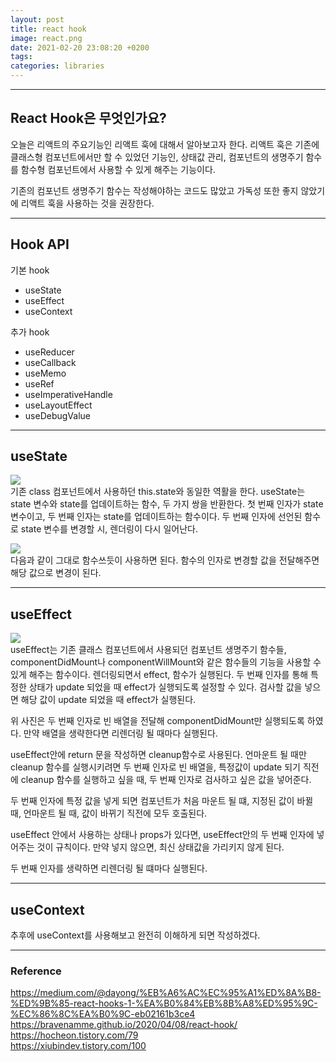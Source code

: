 ```yaml
---
layout: post
title: react hook
image: react.png
date: 2021-02-20 23:08:20 +0200
tags:
categories: libraries
---
```


***
## **React Hook은 무엇인가요?**

오늘은 리액트의 주요기능인 리액트 훅에 대해서 알아보고자 한다. 리액트 훅은 기존에 클래스형 컴포넌트에서만 할 수 있었던 기능인, 상태값 관리, 컴포넌트의 생명주기 함수를 함수형 컴포넌트에서 사용할 수 있게 해주는 기능이다.

기존의 컴포넌트 생명주기 함수는 작성해야하는 코드도 많았고 가독성 또한 좋지 않았기에 리액트 훅을 사용하는 것을 권장한다.

***
## **Hook API**

기본 hook
* useState
* useEffect
* useContext

추가 hook
* useReducer
* useCallback
* useMemo
* useRef
* useImperativeHandle
* useLayoutEffect   
* useDebugValue

***

## **useState**

![]({{site.baseurl}}/images/reacthook1.JPG)  
기존 class 컴포넌트에서 사용하던 this.state와 동일한 역활을 한다.
useState는 state 변수와 state를 업데이트하는 함수, 두 가지 쌍을 반환한다.
첫 번째 인자가 state 변수이고, 두 번째 인자는 state를 업데이트하는 함수이다.
두 번째 인자에 선언된 함수로 state 변수를 변경할 시, 렌더링이 다시 일어난다.

![]({{site.baseurl}}/images/reacthook2.JPG)  
다음과 같이 그대로 함수쓰듯이 사용하면 된다. 함수의 인자로 변경할 값을 전달해주면 해당 값으로 변경이 된다.

***
## **useEffect**

![]({{site.baseurl}}/images/reacthook3.JPG)  
useEffect는 기존 클래스 컴포넌트에서 사용되던 컴포넌트 생명주기 함수들, componentDidMount나 componentWillMount와 같은 함수들의 기능을 사용할 수 있게 해주는 함수이다. 렌더링되면서 effect, 함수가 실행된다. 두 번째 인자를 통해 특정한 상태가 update 되었을 때 effect가 실행되도록 설정할 수 있다. 검사할 값을 넣으면 해당 값이 update 되었을 때 effect가 실행된다.

위 사진은 두 번째 인자로 빈 배열을 전달해 componentDidMount만 실행되도록 하였다. 만약 배열을 생략한다면 리렌더링 될 때마다 실행된다. 

useEffect안에 return 문을 작성하면 cleanup함수로 사용된다. 언마운트 될 때만 cleanup 함수를 실행시키려면 두 번째 인자로 빈 배열을, 특정값이 update 되기 직전에 cleanup 함수를 실행하고 싶을 때, 두 번째 인자로 검사하고 싶은 값을 넣어준다.

두 번째 인자에 특정 값을 넣게 되면 컴포넌트가 처음 마운트 될 떄, 지정된 값이 바뀔 때, 언마운트 될 때, 값이 바뀌기 직전에 모두 호출된다.

useEffect 안에서 사용하는 상태나 props가 있다면, useEffect안의 두 번째 인자에 넣어주는 것이 규칙이다. 만약 넣지 않으면, 최신 상태값을 가리키지 않게 된다.

두 번째 인자를 생략하면 리렌더링 될 떄마다 실행된다.

***
## **useContext**

추후에 useContext를 사용해보고 완전히 이해하게 되면 작성하겠다.

***


### **Reference** 
https://medium.com/@dayong/%EB%A6%AC%EC%95%A1%ED%8A%B8-%ED%9B%85-react-hooks-1-%EA%B0%84%EB%8B%A8%ED%95%9C-%EC%86%8C%EA%B0%9C-eb02161b3ce4  
https://bravenamme.github.io/2020/04/08/react-hook/  
https://hocheon.tistory.com/79  
https://xiubindev.tistory.com/100  



